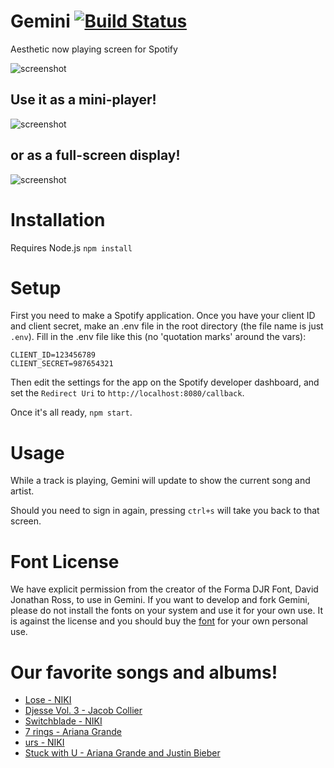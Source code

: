 # Gemini [![Build Status](https://travis-ci.com/Gabe-H/Gemini.svg?branch=master)](https://travis-ci.com/Gabe-H/Gemini)
Aesthetic now playing screen for Spotify

![screenshot](https://i.imgur.com/HOda3vb.png)
## Use it as a mini-player!
![screenshot](https://i.imgur.com/x7IiRRi.png)
## or as a full-screen display!
![screenshot](https://i.imgur.com/rBw86rZ.jpg)


# Installation
Requires Node.js
`npm install`

# Setup
First you need to make a Spotify application. Once you have your client ID and client secret, make an .env file in the root directory (the file name is just `.env`). Fill in the .env file like this (no 'quotation marks' around the vars):
```
CLIENT_ID=123456789
CLIENT_SECRET=987654321
```
Then edit the settings for the app on the Spotify developer dashboard, and set the `Redirect Uri` to `http://localhost:8080/callback`.

Once it's all ready, `npm start`.

# Usage
While a track is playing, Gemini will update to show the current song and artist. 

Should you need to sign in again, pressing `ctrl+s` will take you back to that screen.

# Font License
We have explicit permission from the creator of the Forma DJR Font, David Jonathan Ross, to use in Gemini. If you want to develop and fork Gemini, please do not install the fonts on your system and use it for your own use. It is against the license and you should buy the [font](https://djr.com/forma/) for your own personal use.

# Our favorite songs and albums!
- [Lose - NIKI](https://open.spotify.com/track/7rgjkzZBhBjObaYsvq8Ej0?si=c2DyCWX_QDyRHToxpOzV5A)
- [Djesse Vol. 3 - Jacob Collier](https://open.spotify.com/album/33cj3kzLqVOg9zvy69Wrc8?si=pCUxII-9Q_mYzyDzvVY3rA)
- [Switchblade - NIKI](https://open.spotify.com/track/6Ve2gwTaMxTgKMuAcHbwcH?si=YcSJi59cQL-aCBRLJw4wfg)
- [7 rings - Ariana Grande](https://open.spotify.com/track/6ocbgoVGwYJhOv1GgI9NsF?si=ULM0YYAqTCyD02T9U2hnyA)
- [urs - NIKI](https://open.spotify.com/track/50oEtTUNlce4TuZXQoJzXW?si=NmvfHvWaQv2IdD_BtC8Twg)
- [Stuck with U - Ariana Grande and Justin Bieber](https://open.spotify.com/track/4HBZA5flZLE435QTztThqH?si=DyRI2hgvQhiOjEphCCPcSw)
